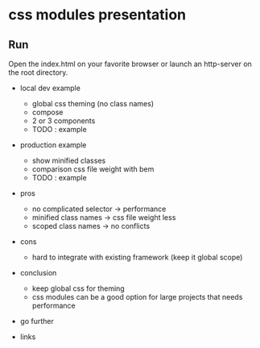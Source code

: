 # css modules presentation

## Run 

Open the index.html on your favorite browser or launch an http-server on the root directory.

    

- local dev example
    - global css theming (no class names)
    - compose
    - 2 or 3 components
    - TODO : example

- production example
    - show minified classes
    - comparison css file weight with bem
    - TODO : example

- pros
    - no complicated selector -> performance
    - minified class names -> css file weight less
    - scoped class names -> no conflicts
    
- cons
    - hard to integrate with existing framework (keep it global scope)

- conclusion
    - keep global css for theming
    - css modules can be a good option for large projects that needs performance

- go further

- links

